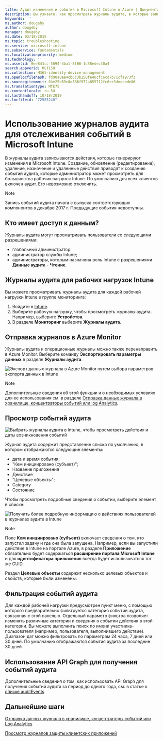 ```yaml
---
title: Аудит изменений и событий в Microsoft Intune в Azure | Документация Майкрософт
description: Вы узнаете, как просмотреть журналы аудита, в которые записываются действия Microsoft Intune.
keywords: ''
ms.author: dougeby
author: dougeby
manager: dougeby
ms.date: 03/18/2019
ms.topic: troubleshooting
ms.service: microsoft-intune
ms.subservice: fundamentals
ms.localizationpriority: medium
ms.technology: ''
ms.assetid: 6ee841cc-5694-4ba1-8f66-1d58edec30a4
search.appverid: MET150
ms.collection: M365-identity-device-management
ms.openlocfilehash: fd00a0ae4cb6c3b150fe40cfc6cd7b71cfa973f3
ms.sourcegitcommit: 0be25b59c8e386f972a855712fc6ec3deccede86
ms.translationtype: MTE75
ms.contentlocale: ru-RU
ms.lasthandoff: 10/18/2019
ms.locfileid: "72585240"
---
```

# <a name="use-audit-logs-to-track-and-monitor-events-in-microsoft-intune"></a>Использование журналов аудита для отслеживания событий в Microsoft Intune

В журналы аудита записываются действия, которые генерируют изменения в Microsoft Intune. Создание, обновление (редактирование), удаление, назначение и удаленные действия приводят к созданию событий аудита, которые администратор может просмотреть для большинства рабочих нагрузок Intune. По умолчанию для всех клиентов включен аудит. Его невозможно отключить.

> [!NOTE]
> Запись событий аудита начата с выпуска соответствующих компонентов в декабре 2017 г. Предыдущие события недоступны.

## <a name="who-can-access-the-data"></a>Кто имеет доступ к данным?

Журналы аудита могут просматривать пользователи со следующими разрешениями:

- глобальный администратор
- администратор службы Intune;
- администраторы, которым назначена роль Intune с разрешениями **Данные аудита** - **Чтение**.

## <a name="audit-logs-for-intune-workloads"></a>Журналы аудита для рабочих нагрузок Intune

Вы можете просматривать журналы аудита для каждой рабочей нагрузки Intune в группе мониторинга:

1. Войдите в [Intune](https://go.microsoft.com/fwlink/?linkid=2090973).
2. Выберите рабочую нагрузку, чтобы просмотреть журналы аудита. Например, выберите **Устройства**.
3. В разделе **Мониторинг** выберите **Журналы аудита**.

## <a name="route-logs-to-azure-monitor"></a>Отправка журналов в Azure Monitor

Журналы аудита и операционные журналы можно также перенаправить в Azure Monitor. Выберите команду **Экспортировать параметры данных** в разделе **Журналы аудита**.

![Экспорт данных журнала в Azure Monitor путем выбора параметров экспорта данных в Intune](./media/monitor-audit-logs/audit-logs-export-data-settings.png)

> [!NOTE]
> Дополнительные сведения об этой функции и о необходимых условиях для ее использования см. в разделе [Отправка данных журнала в хранилище, концентраторы событий или log Analytics](review-logs-using-azure-monitor.md).

## <a name="review-audit-events"></a>Просмотр событий аудита

![Выбрать журналы аудита в Intune, чтобы просмотреть действия и даты возникновения событий](./media/monitor-audit-logs/monitor-audit-logs.png "Журналы аудита")

Журнал аудита содержит представление списка по умолчанию, в котором отображаются следующие элементы:

- дата и время события;
- "Кем инициировано (субъект)";
- Название приложения
- Действие
- "Целевые объекты";
- Category
- Состояние

Чтобы просмотреть подробные сведения о событии, выберите элемент в списке:

![Получить более подробную информацию о действиях пользователей в журналах аудита в Intune](./media/monitor-audit-logs/monitor-audit-log-detail.png "|::ref2::|")

> [!NOTE]
> Поле **Кем инициировано (субъект)** включает сведения о том, кто запустил задачу и где она была запущена. Например, если вы запустили действие в Intune на портале Azure, в разделе **Приложение** обязательно будет содержаться **расширение портала Microsoft Intune** и для **идентификатора приложения** всегда будет использоваться тот же GUID.
>
> Раздел **Целевые объекты** содержит несколько целевых объектов и свойств, которые были изменены.  

## <a name="filter-audit-events"></a>Фильтрация событий аудита

Для каждой рабочей нагрузки предусмотрен пункт меню, с помощью которого предварительно фильтруется категория событий аудита, связанная с этой панелью. Отдельный параметр фильтра позволяет изменять различные категории и сведения о событии действия в этой категории. Вы можете выполнить поиск по имени участника-пользователя (например, пользователя, выполнившего действие). Диапазон дат можно фильтровать по параметрам 24 часа, 7 дней или 30 дней. По умолчанию отображаются события аудита за последние 30 дней.

## <a name="use-graph-api-to-retrieve-audit-events"></a>Использование API Graph для получения событий аудита

Дополнительные сведения о том, как использовать API Graph для получения событий аудита за период до одного года, см. в статье о [списке auditEvents](https://docs.microsoft.com/graph/api/intune-auditing-auditevent-list?view=graph-rest-1.0).

## <a name="next-steps"></a>Дальнейшие шаги

[Отправка данных журнала в хранилище, концентраторы событий или Log Analytics](review-logs-using-azure-monitor.md)

[Просмотр журналов защиты клиентских приложений](../apps/app-protection-policy-settings-log.md)
